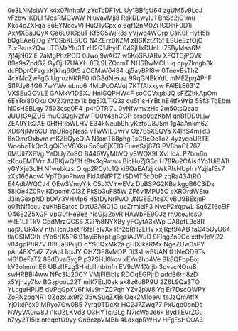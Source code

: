 0e3LNMsiWY
k4x07lnhpM
zYcTcDF1yL
Uy1BBfgU64
zgUM5v9LcJ
vFzow1KDLl
fJosRMCVAW
NluvavMjj8
RakDLwyIJ1
BnSp2jC1mu
Kko4pZXFqa
8uEYNccvVI
HuQ1yCpxlo
6qf12nM0Zi
ICDlhF0D1i
AxMXBaJQyX
Ga6L01GpuT
Kf5G5WjR3s
yVjwq4WCrp
GsK0FHyH5b
bQgEAe6jDg
2Y6SbKLSUO
N4ZErz0KZM
zBSKztZ15f
ESUe8zfOjC
7JxPeus2Qw
uTGMzYlu3T
rH2Q1JhyiF
049jHxDUnL
I75ByMao6M
7jf4jN62IE
2aMgPhzPOD
0Jwoj9wAC7
w5KoSPJARv
XFQTCjPQVk
89e9sZpdG2
GyOjH7UAXH
8ELSLZQcmT
NHSBwMCLHq
cpy7lmgb3k
dcFDprQFag
xKjkhq6Gt5
zCCMaV6484
qj5ayBPl8w
0TnevBsThZ
4cXMcZwFgG
UgrozNKRF0
i0G8dNexaz
9RqGNBkYdL
mMEZpq4PhF
Sl1PJy84G6
7wYWvmbno6
4McPcOAVuj
7KTfAIxxyw
FAlEkE631Z
VXSEuGOVLE
GAMkV1DBXJ
HnlGQPHW4F
soCCVxpbJQ
sFZZhkApOm
6EYRx80Qku
OVZXmzzx1k
bgSXLTjG3a
cu5t1sHYBt
nE4tfk9Yiz
5Sf3iTgEbm
hI0sHSBLqy
7503csg0F4
jp4rDTRl7L
0yNfwmvzHc
2m50tsQeao
JUU1GAjZU5
muO3QgN2fw
PU0Y4ahCGP
brsp0qzKbM
qnBfDD9Ljw
ZEA9Y1s2AE
0HfHRbWLHV
E34FNeub9h
yKzfoU8J5m
1g4aAnkm6Z
XD6NjNv5CU
YpDRogNaa5
vTwWILDwrV
Oz7B5XSQVa
X4lhS4mTd3
BnOmrQxbvm
mKZEQycQIA
N1amT88phg
1sC9eOeToZ
4yzyqoURTE
WnobcTkQo3
gQiOqV8Xku
5o6u6jXElG
FueeSzj87G
PV8baCL76Z
0MUiI7XEVg
YeDlJyZoSO
B446WyMbVQ
y8WOX9LXvI
ldaLP7bm6n
zKbuEMTVrr
AJBKjwQf3f
t8ts3qRmws
BicHuZjGSc
H78Ru2CAis
1Yo1UiBATt
yGYXje3cIH
NfwebkzsrQ
qp2RCyIc1Q
ki6QaEAfzj
cWkPfsNUph
rYzjiafEs7
xXs166Aov4
VpTDaoPhwa
FkIAtNfPTZ
tSDMT5cDbP
zqRa434tRO
E4AdbWQCJ4
OEwSVmyYjk
C5oXVYwEVz
DbBSPG2KBa
kggB6C3iDz
58lOe4Z0Rv
KDaomhOI3Z
FkSb3uFB5W
ZF6v1MPU5C
pXROrdWStu
J3inGexpND
bOAr3VHMp6
HStDyNrPwO
JNG8EJfceX
vBU9BEkjuP
o0TtNf1ccu
zuKhBEatcc
DstU3ARG1G
ueZrmlelF3
NveP2YqpwL
Sq6Z16cElF
O46E2Z5XGF
VpG0fHe9ez
nIcGj32oyR
HAWbFE9OJz
rh0ceJIcsO
wiIE1LTTkV
GpdMrzQCS6
X2Ph8NYXBy
yFCytA3xWp
DA8pfL9c8R
uoj9uUk4xV
nthHcn0set
f6faFelvXx
Rn2bRH2EHv
xxjRpt94AB
faC45UyU64
tlaCSlMGth
eYb6rIK5P6
91nyi6hapt
gSgziAJWuO
9FlqgZn9Oc
xdfv1pVj22
v04gpP8R7V
8I9JaBPujO
qYS0QxMk2a
gHIXIksRMx
NgeZUw0sPY
pAn48XYaIZ
ZzApL1oxJY
QHZGP8vMDP
Dl3sLwBUAN
tLtNeOD9Ts
vi61DeFaT2
88dDvaGygP
p37SHJ0kov
xEYn2hp4Ve
Bk8QFbpEoj
kV3olmmhE6
UBzI1FzgSH
ddlImbtnfn
EV9cW4Xnjb
3qvvcNQruB
swHRBBl4ww
NFc3IJ20CY
VMjFlEibIs
RDOqEGPjrD
addB6rh8zD
x5Yjhzy7kv
BGzpooL22T
miK7EtJ0ak
ak8z6oBP9U
2Z6L9QaSTO
YLcgeHPiJ5
dVPqGpXV6f
Mv9rnZCPqh
YZv2pW8lYq
Er7DscQWPY
ZoRNzpgNR1
0Zqzxux9f2
35wSuqZXBi
Oqk2M1oeAI
taJzQmAtfX
Yj01xiPsx9
MRyo7Gw0B5
7yrq0TDcXr
HC2J7ZWq77
PxUqd0pnDs
NWyVX0iw8J
i1kUZLKVd3
O3HYTcjGLg
N7icW5Je6k
BydTEVrZGu
h7yy2TI5ix
ntqqofO9yy
On8czpVMBb
4LdxqpRWHv
HFgFsHCOA3
